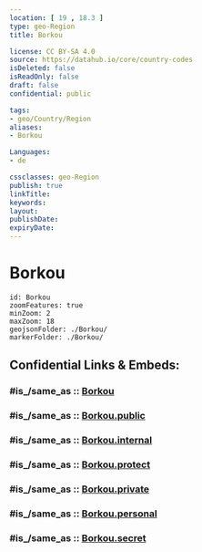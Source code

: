 ```yaml
---
location: [ 19 , 18.3 ] 
type: geo-Region
title: Borkou

license: CC BY-SA 4.0
source: https://datahub.io/core/country-codes
isDeleted: false
isReadOnly: false
draft: false
confidential: public

tags:
- geo/Country/Region
aliases:
- Borkou

Languages:
- de

cssclasses: geo-Region
publish: true
linkTitle: 
keywords: 
layout: 
publishDate: 
expiryDate: 
---
```


# Borkou

```leaflet
id: Borkou
zoomFeatures: true 
minZoom: 2 
maxZoom: 18
geojsonFolder: ./Borkou/
markerFolder: ./Borkou/
```


## Confidential Links & Embeds: 

### #is_/same_as :: [Borkou](/_Standards/Earth/Continent/Africa/Africa~Central/Chad/Regions~Chad/Borkou.md) 

### #is_/same_as :: [Borkou.public](/_public/Earth/Continent/Africa/Africa~Central/Chad/Regions~Chad/Borkou.public.md) 

### #is_/same_as :: [Borkou.internal](/_internal/Earth/Continent/Africa/Africa~Central/Chad/Regions~Chad/Borkou.internal.md) 

### #is_/same_as :: [Borkou.protect](/_protect/Earth/Continent/Africa/Africa~Central/Chad/Regions~Chad/Borkou.protect.md) 

### #is_/same_as :: [Borkou.private](/_private/Earth/Continent/Africa/Africa~Central/Chad/Regions~Chad/Borkou.private.md) 

### #is_/same_as :: [Borkou.personal](/_personal/Earth/Continent/Africa/Africa~Central/Chad/Regions~Chad/Borkou.personal.md) 

### #is_/same_as :: [Borkou.secret](/_secret/Earth/Continent/Africa/Africa~Central/Chad/Regions~Chad/Borkou.secret.md)

